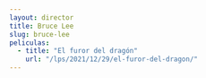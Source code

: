 ```yaml
---
layout: director
title: Bruce Lee
slug: bruce-lee
peliculas:
  - title: "El furor del dragón"
    url: "/lps/2021/12/29/el-furor-del-dragon/"
---
```

